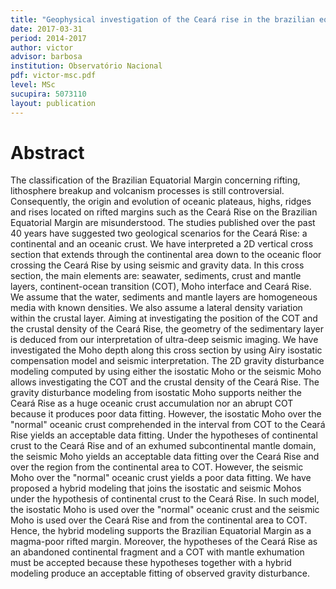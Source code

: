 ```yaml
---
title: "Geophysical investigation of the Ceará rise in the brazilian equatorial margin – a continental crust or an oceanic crust?"
date: 2017-03-31
period: 2014-2017
author: victor
advisor: barbosa
institution: Observatório Nacional
pdf: victor-msc.pdf
level: MSc
sucupira: 5073110
layout: publication
---
```


# Abstract

The classification of the Brazilian Equatorial Margin concerning rifting,
lithosphere breakup and volcanism processes is still controversial.
Consequently, the origin and evolution of oceanic plateaus, highs, ridges and
rises located on rifted margins such as the Ceará Rise on the Brazilian
Equatorial Margin are misunderstood. The studies published over the past 40
years have suggested two geological scenarios for the Ceará Rise: a continental
and an oceanic crust. We have interpreted a 2D vertical cross section that
extends through the continental area down to the oceanic floor crossing the
Ceará Rise by using seismic and gravity data. In this cross section, the main
elements are: seawater, sediments, crust and mantle layers, continent-ocean
transition (COT), Moho interface and Ceará Rise. We assume that the water,
sediments and mantle layers are homogeneous media with known densities. We also
assume a lateral density variation within the crustal layer. Aiming at
investigating the position of the COT and the crustal density of the Ceará
Rise, the geometry of the sedimentary layer is deduced from our interpretation
of ultra-deep seismic imaging. We have investigated the Moho depth along this
cross section by using Airy isostatic compensation model and seismic
interpretation. The 2D gravity disturbance modeling computed by using either
the isostatic Moho or the seismic Moho allows investigating the COT and the
crustal density of the Ceará Rise. The gravity disturbance modeling from
isostatic Moho supports neither the Ceará Rise as a huge oceanic crust
accumulation nor an abrupt COT because it produces poor data fitting. However,
the isostatic Moho over the "normal" oceanic crust comprehended in the interval
from COT to the Ceará Rise yields an acceptable data fitting. Under the
hypotheses of continental crust to the Ceará Rise and of an exhumed
subcontinental mantle domain, the seismic Moho yields an acceptable data
fitting over the Ceará Rise and over the region from the continental area to
COT. However, the seismic Moho over the "normal" oceanic crust yields a poor
data fitting. We have proposed a hybrid modeling that joins the isostatic and
seismic Mohos under the hypothesis of continental crust to the Ceará Rise. In
such model, the isostatic Moho is used over the "normal" oceanic crust and the
seismic Moho is used over the Ceará Rise and from the continental area to COT.
Hence, the hybrid modeling supports the Brazilian Equatorial Margin as a
magma-poor rifted margin. Moreover, the hypotheses of the Ceará Rise as an
abandoned continental fragment and a COT with mantle exhumation must be
accepted because these hypotheses together with a hybrid modeling produce an
acceptable fitting of observed gravity disturbance.
